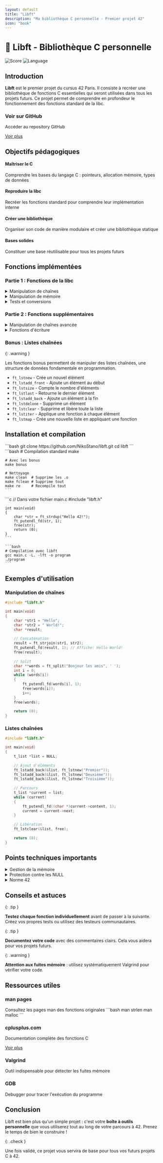 ```yaml
---
layout: default
title: "Libft"
description: "Ma bibliothèque C personnelle - Premier projet 42"
icon: "book"
---
```


# 🔷 Libft - Bibliothèque C personnelle

<img src="https://img.shields.io/badge/Score-125%2F100-success" alt="Score" />
<img src="https://img.shields.io/badge/Language-C-blue" alt="Language" />

## Introduction

**Libft** est le premier projet du cursus 42 Paris. Il consiste à recréer une bibliothèque de fonctions C essentielles qui seront utilisées dans tous les projets futurs. Ce projet permet de comprendre en profondeur le fonctionnement des fonctions standard de la libc.

<div class="project-card">
  <h3>Voir sur GitHub</h3>
  <p>Accéder au repository GitHub</p>
  <a href="https://github.com/NikoStano/libft" class="btn btn-primary">Voir plus</a>
</div>

## Objectifs pédagogiques

<div class="steps-container">
  <div class="step">
  <h4>Maîtriser le C</h4>
  <p>Comprendre les bases du langage C : pointeurs, allocation mémoire, types de données</p>
</div>
  
  <div class="step">
  <h4>Reproduire la libc</h4>
  <p>Recréer les fonctions standard pour comprendre leur implémentation interne</p>
</div>
  
  <div class="step">
  <h4>Créer une bibliothèque</h4>
  <p>Organiser son code de manière modulaire et créer une bibliothèque statique</p>
</div>
  
  <div class="step">
  <h4>Bases solides</h4>
  <p>Constituer une base réutilisable pour tous les projets futurs</p>
</div>
</div>

## Fonctions implémentées

### Partie 1 : Fonctions de la libc

<details>
<summary>Manipulation de chaînes</summary>

- `ft_strlen` - Calcule la longueur d'une chaîne
  - `ft_strchr` - Recherche un caractère dans une chaîne
  - `ft_strrchr` - Recherche la dernière occurrence d'un caractère
  - `ft_strncmp` - Compare deux chaînes sur n caractères
  - `ft_strnstr` - Recherche une sous-chaîne dans une chaîne
  - `ft_strlcpy` - Copie une chaîne de manière sécurisée
  - `ft_strlcat` - Concatène deux chaînes de manière sécurisée
</details>

<details>
<summary>Manipulation de mémoire</summary>

- `ft_memset` - Remplit une zone mémoire avec un octet
  - `ft_bzero` - Met à zéro une zone mémoire
  - `ft_memcpy` - Copie une zone mémoire
  - `ft_memmove` - Copie une zone mémoire (gère le chevauchement)
  - `ft_memchr` - Recherche un octet dans une zone mémoire
  - `ft_memcmp` - Compare deux zones mémoire
  - `ft_calloc` - Alloue et initialise une zone mémoire
</details>

<details>
<summary>Tests et conversions</summary>

- `ft_isalpha` - Teste si un caractère est alphabétique
  - `ft_isdigit` - Teste si un caractère est un chiffre
  - `ft_isalnum` - Teste si un caractère est alphanumérique
  - `ft_isascii` - Teste si un caractère est ASCII
  - `ft_isprint` - Teste si un caractère est imprimable
  - `ft_toupper` - Convertit en majuscule
  - `ft_tolower` - Convertit en minuscule
  - `ft_atoi` - Convertit une chaîne en entier
</details>

### Partie 2 : Fonctions supplémentaires

<details>
<summary>Manipulation de chaînes avancée</summary>

- `ft_substr` - Extrait une sous-chaîne
  - `ft_strjoin` - Concatène deux chaînes (allocation)
  - `ft_strtrim` - Supprime des caractères aux extrémités
  - `ft_split` - Découpe une chaîne selon un délimiteur
  - `ft_itoa` - Convertit un entier en chaîne
  - `ft_strmapi` - Applique une fonction à chaque caractère
  - `ft_striteri` - Itère sur une chaîne avec une fonction
</details>

<details>
<summary>Fonctions d'écriture</summary>

- `ft_putchar_fd` - Écrit un caractère sur un fd
  - `ft_putstr_fd` - Écrit une chaîne sur un fd
  - `ft_putendl_fd` - Écrit une chaîne + retour ligne sur un fd
  - `ft_putnbr_fd` - Écrit un nombre sur un fd
</details>

### Bonus : Listes chaînées

{: .warning }
> 
Les fonctions bonus permettent de manipuler des listes chaînées, une structure de données fondamentale en programmation.


- `ft_lstnew` - Crée un nouvel élément
- `ft_lstadd_front` - Ajoute un élément au début
- `ft_lstsize` - Compte le nombre d'éléments
- `ft_lstlast` - Retourne le dernier élément
- `ft_lstadd_back` - Ajoute un élément à la fin
- `ft_lstdelone` - Supprime un élément
- `ft_lstclear` - Supprime et libère toute la liste
- `ft_lstiter` - Applique une fonction à chaque élément
- `ft_lstmap` - Crée une nouvelle liste en appliquant une fonction

## Installation et compilation

<div class="tabs-container">
<div class="tab-buttons">
  <div id="clone" class="tab-content">
```bash
    git clone https://github.com/NikoStano/libft.git
    cd libft
    ```
</div>
  
  <div id="compilation" class="tab-content">
```bash
    # Compilation standard
    make
    
    # Avec les bonus
    make bonus
    
    # Nettoyage
    make clean  # Supprime les .o
    make fclean # Supprime tout
    make re     # Recompile tout
    ```
</div>
  
  <div id="utilisation" class="tab-content">
```c
    // Dans votre fichier main.c
    #include "libft.h"
    
    int main(void)
    {
        char *str = ft_strdup("Hello 42!");
        ft_putendl_fd(str, 1);
        free(str);
        return (0);
    }
    ```
    
    ```bash
    # Compilation avec libft
    gcc main.c -L. -lft -o program
    ./program
    ```
</div>
</div>
</div>

## Exemples d'utilisation

### Manipulation de chaînes

```c
#include "libft.h"

int main(void)
{
    char *str1 = "Hello";
    char *str2 = " World!";
    char *result;
    
    // Concaténation
    result = ft_strjoin(str1, str2);
    ft_putendl_fd(result, 1); // Affiche: Hello World!
    free(result);
    
    // Split
    char **words = ft_split("Bonjour les amis", ' ');
    int i = 0;
    while (words[i])
    {
        ft_putendl_fd(words[i], 1);
        free(words[i]);
        i++;
    }
    free(words);
    
    return (0);
}
```

### Listes chaînées

```c
#include "libft.h"

int main(void)
{
    t_list *list = NULL;
    
    // Ajout d'éléments
    ft_lstadd_back(&list, ft_lstnew("Premier"));
    ft_lstadd_back(&list, ft_lstnew("Deuxième"));
    ft_lstadd_back(&list, ft_lstnew("Troisième"));
    
    // Parcours
    t_list *current = list;
    while (current)
    {
        ft_putendl_fd((char *)current->content, 1);
        current = current->next;
    }
    
    // Libération
    ft_lstclear(&list, free);
    
    return (0);
}
```

## Points techniques importants

<details>
<summary>Gestion de la mémoire</summary>

<Accordion title="Gestion de la mémoire">
    - Toujours vérifier les retours de `malloc`
    - Libérer toute mémoire allouée
    - Utiliser Valgrind pour détecter les fuites
    
    ```bash
    valgrind --leak-check=full ./program
    ```
</details>
  
  <details>
<summary>Protection contre les NULL</summary>

Toutes les fonctions doivent gérer les pointeurs NULL
    
    ```c
    char *ft_strdup(const char *s)
    {
        if (!s)
            return (NULL);
        // ... reste du code
    }
    ```
</details>
  
  <details>
<summary>Norme 42</summary>

- Maximum 25 lignes par fonction
    - Maximum 5 fonctions par fichier
    - Respect strict de la Norminette
    
    ```bash
    norminette *.c *.h
    ```
</details>


## Conseils et astuces

{: .tip }
> 
**Testez chaque fonction individuellement** avant de passer à la suivante. Créez vos propres tests ou utilisez des testeurs communautaires.


{: .tip }
> 
**Documentez votre code** avec des commentaires clairs. Cela vous aidera pour vos projets futurs.


{: .warning }
> 
**Attention aux fuites mémoire** : utilisez systématiquement Valgrind pour vérifier votre code.


## Ressources utiles

<div class="card-container">
  <div class="project-card">
  <h3>man pages</h3>
  <p>Consultez les pages man des fonctions originales
    ```bash
    man strlen
    man malloc
    ```</p>
</div>
  
  <div class="project-card">
  <h3>cplusplus.com</h3>
  <p>Documentation complète des fonctions C</p>
  <a href="https://cplusplus.com/reference/cstring/" class="btn btn-primary">Voir plus</a>
</div>
  
  <div class="project-card">
  <h3>Valgrind</h3>
  <p>Outil indispensable pour détecter les fuites mémoire</p>
</div>
  
  <div class="project-card">
  <h3>GDB</h3>
  <p>Debugger pour tracer l'exécution du programme</p>
</div>
</div>

## Conclusion

Libft est bien plus qu'un simple projet : c'est votre **boîte à outils personnelle** que vous utiliserez tout au long de votre parcours à 42. Prenez le temps de bien le construire !

{: .check }
> 
Une fois validé, ce projet vous servira de base pour tous vos futurs projets C à 42.

